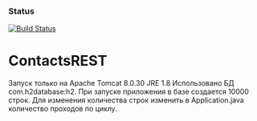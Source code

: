 ### Status
[![Build Status](https://travis-ci.org/zSvetik/ContactsREST.svg?branch=master)](https://travis-ci.org/zSvetik/ContactsREST)
# ContactsREST
Запуск только на Apache Tomcat 8.0.30
JRE 1.8
Использовано БД com.h2database:h2. При запуске приложения в базе создается 10000 строк. Для изменения количества строк изменить в Application.java количество проходов по циклу.
